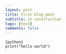 ```yaml
---
layout: post
title: First blog post
subtitle: in construction
tags: [test]
comments: false
---
```


``` 
{python}
print("hello world")
```
